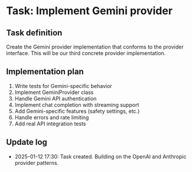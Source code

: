 # Task: Implement Gemini provider

## Task definition
Create the Gemini provider implementation that conforms to the provider interface. This will be our third concrete provider implementation.

## Implementation plan
1. Write tests for Gemini-specific behavior
2. Implement GeminiProvider class
3. Handle Gemini API authentication
4. Implement chat completion with streaming support
5. Add Gemini-specific features (safety settings, etc.)
6. Handle errors and rate limiting
7. Add real API integration tests

## Update log
- 2025-01-12 17:30: Task created. Building on the OpenAI and Anthropic provider patterns.